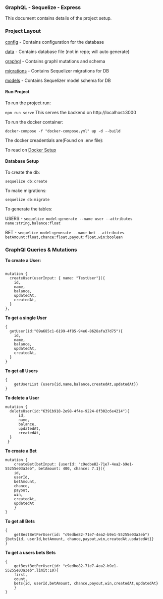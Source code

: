 ### GraphQL - Sequelize - Express

This document contains details of the project setup.

### Project Layout

[config](./config)  - Contains configuration for the database

[data](./data)  - Contains database file (not in repo; will auto generate)

[graphql](./graphql)  - Contains graphl mutations and schema

[migrations](./migrations)  - Contains Sequelizer migrations for DB

[models](./models)  - Contains Sequelizer model schema for DB



#### Run Project

To run the project run:

``npm run serve``  This serves the backend on http://localhost:3000

To run the docker container:


``docker-compose -f "docker-compose.yml" up -d --build``

The docker creadentials are(Found on .env file):

To read on [Docker Setup](./README_DOCKER.md)

#### Database Setup

To create the db:

``sequelize db:create``

To make migrations:

``sequelize db:migrate``

To generate the tables:

USERS  - ``sequelize model:generate --name user --attributes name:string,balance:float``

BET - ``sequelize model:generate --name bet --attributes betAmount:float,chance:float,payout:float,win:boolean``


### GraphQl Queries & Mutations

**To create a User:**

```

mutation {
  createUser(userInput: { name: "TestUser"}){
	id,
    name,
    balance,
    updatedAt,
    createdAt,
  }
},
```

**To get a single User**


```
{
  getUser(id:"09a685c1-6199-4f85-94e6-8628afa37d75"){
    id,
    name,
    balance,
    updatedAt,
    createdAt,
  }
}

```

**To get all Users**

```
{
    getUserList {users{id,name,balance,createdAt,updatedAt}}
}
```


**To delete a User**


```
mutation {
  deleteUser(id:"6391b918-2e98-4f4e-9224-8f302c6e4214"){
      id,
      name,
      balance,
      updatedAt,
      createdAt,
  }
 }

```


**To create a Bet**


```
mutation {
    createBet(betInput: {userId: "c9edbe82-71e7-4ea2-b9e1-55255e03a3eb", betAmount: 400, chance: 7.1}){
    id,
    userId,
    betAmount,
    chance,
    payout,
    win,
    createdAt,
    updatedAt
    }
}

```

**To get all Bets**

```
{
    getBestBetPerUser(id: "c9edbe82-71e7-4ea2-b9e1-55255e03a3eb"){bets{id, userId,betAmount, chance,payout,win,createdAt,updatedAt}}
}
```


**To get a users bets Bets**


```
{
	getBestBetPerUser(id: "c9edbe82-71e7-4ea2-b9e1-55255e03a3eb",limit:10){
    first,
  	count,
    bets{id, userId,betAmount, chance,payout,win,createdAt,updatedAt}
	}
}


```